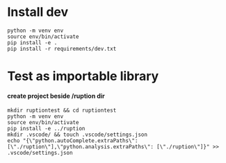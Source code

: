 # Install dev

    python -m venv env
    source env/bin/activate
    pip install -e .
    pip install -r requirements/dev.txt


# Test as importable library

#### create project beside /ruption dir

    mkdir ruptiontest && cd ruptiontest
    python -m venv env
    source env/bin/activate
    pip install -e ../ruption
    mkdir .vscode/ && touch .vscode/settings.json
    echo "{\"python.autoComplete.extraPaths\": [\"./ruption\"],\"python.analysis.extraPaths\": [\"./ruption\"]}" >> .vscode/settings.json